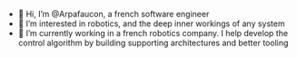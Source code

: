 - 👋 Hi, I’m @Arpafaucon, a french software engineer
- 👀 I’m interested in robotics, and the deep inner workings of any system
- 🌱 I’m currently working in a french robotics company. I help develop the control algorithm by building supporting architectures and better tooling

<!---
Arpafaucon/Arpafaucon is a ✨ special ✨ repository because its `README.md` (this file) appears on your GitHub profile.
You can click the Preview link to take a look at your changes.
--->

